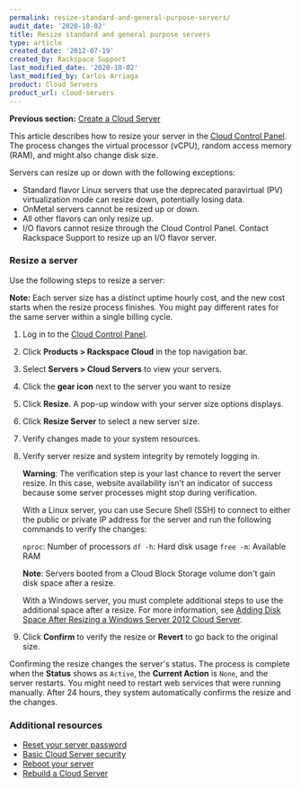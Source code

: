 ```yaml
---
permalink: resize-standard-and-general-purpose-servers/
audit_date: '2020-10-02'
title: Resize standard and general purpose servers
type: article
created_date: '2012-07-19'
created_by: Rackspace Support
last_modified_date: '2020-10-02'
last_modified_by: Carlos Arriaga
product: Cloud Servers
product_url: cloud-servers
---
```


**Previous section:** [Create a Cloud Server](/support/how-to/create-a-cloud-server)

This article describes how to resize your server in the [Cloud Control Panel](https://login.rackspace.com). The process changes the virtual processor (vCPU), random access memory (RAM), and might also change disk size.

Servers can resize up or down with the following exceptions:

- Standard flavor Linux servers that use the deprecated paravirtual (PV) virtualization mode can resize down, potentially losing data. 
- OnMetal servers cannot be resized up or down.
- All other flavors can only resize up. 
- I/O flavors cannot resize through the Cloud Control Panel. Contact Rackspace Support to resize up an I/O flavor server.

### Resize a server

Use the following steps to resize a server:

**Note:** Each server size has a distinct uptime hourly cost, and the new cost starts when the resize process finishes. You might pay different rates for the same server within a single billing cycle.

1. Log in to the [Cloud Control Panel](https://login.rackspace.com).

2. Click **Products > Rackspace Cloud** in the top navigation bar. 

3. Select **Servers > Cloud Servers** to view your servers.

4. Click the **gear icon** next to the server you want to resize

5. Click **Resize**. A pop-up window with your server size options displays.

6. Click **Resize Server** to select a new server size.

7. Verify changes made to your system resources.

8. Verify server resize and system integrity by remotely logging in.

   **Warning**: The verification step is your last chance to revert the server resize. In this case, website availability isn't an indicator of      success because some server processes might stop during verification.

   With a Linux server, you can use Secure Shell (SSH) to connect to either the public or private IP address for the server and run the following    commands to verify the changes: 

   `nproc`: Number of processors
   `df -h`: Hard disk usage
   `free -m`: Available RAM

   **Note**: Servers booted from a Cloud Block Storage volume don't gain disk space after a resize.

   With a Windows server, you must complete additional steps to use the additional space after a resize. For more information, see [Adding Disk Space After Resizing a Windows Server 2012 Cloud Server](/support/how-to/adding-disk-space-after-resizing-a-windows-server-2012-cloud-server).

9. Click **Confirm** to verify the resize or **Revert** to go back to the original size.

Confirming the resize changes the server's status. The process is complete when the **Status** shows as `Active`, the **Current Action** is `None`, and the server restarts. You might need to restart web services that were running manually. After 24 hours, they system automatically confirms the resize and the changes.

### Additional resources

- [Reset your server password](/support/how-to/reset-your-server-password)
- [Basic Cloud Server security](/support/how-to/basic-cloud-server-security)
- [Reboot your server](/support/how-to/reboot-your-server)
- [Rebuild a Cloud Server](/support/how-to/rebuild-a-cloud-server)

